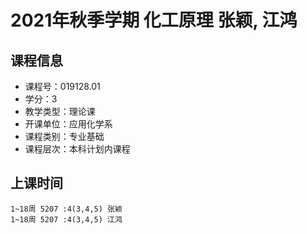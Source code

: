 # 2021年秋季学期 化工原理 张颖, 江鸿






## 课程信息

- 课程号：019128.01
- 学分：3
- 教学类型：理论课
- 开课单位：应用化学系
- 课程类别：专业基础
- 课程层次：本科计划内课程

## 上课时间

```
1~18周 5207 :4(3,4,5) 张颖
1~18周 5207 :4(3,4,5) 江鸿
```

